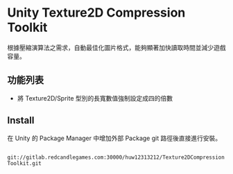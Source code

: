 # Unity Texture2D Compression Toolkit

根據壓縮演算法之需求，自動最佳化圖片格式，能夠顯著加快讀取時間並減少遊戲容量。

## 功能列表

- 將 Texture2D/Sprite 型別的長寬數值強制設定成四的倍數


## Install

在 Unity 的 Package Manager 中增加外部 Package git 路徑後直接進行安裝。

` git://gitlab.redcandlegames.com:30000/huw12313212/Texture2DCompressionToolkit.git`

